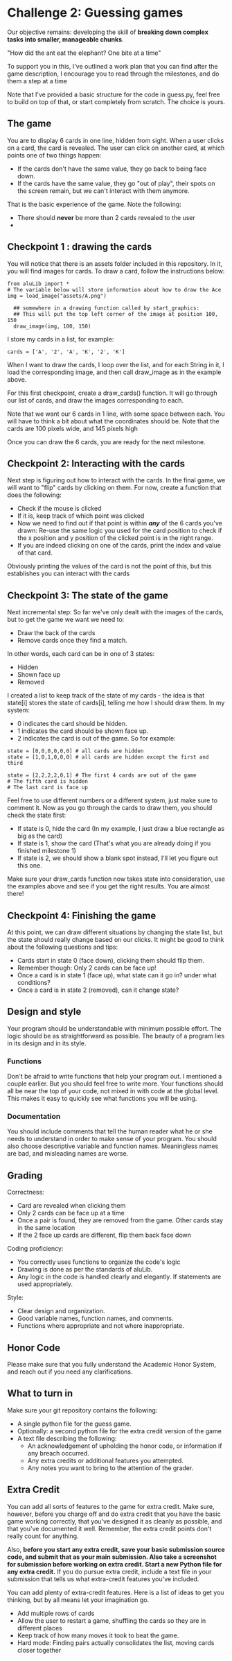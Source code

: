 

Challenge 2: Guessing games
=======================

Our objective remains: developing the skill of **breaking down complex tasks into smaller, manageable chunks**.

"How did the ant eat the elephant? One bite at a time"


To support you in this, I've outlined a work plan that you can find after the game description, I encourage you to read 
through the milestones, and do them a step at a time

Note that I've provided a basic structure for the code in guess.py, feel free to build on top of that, or start completely 
from scratch. The choice is yours.

The game
--------
You are to display 6 cards in one line, hidden from sight. When a user clicks on a card, the card is revealed. The user can click on
another card, at which points one of two things happen:
- If the cards don't have the same value, they go back to being face down.
- If the cards have the same value, they go "out of play", their spots on the screen remain, but we can't interact with 
them anymore.

That is the basic experience of the game. Note the following:
- There should **never** be more than 2 cards revealed to the user
- 


Checkpoint 1 : drawing the cards
--------------------------------

You will notice that there is an assets folder included in this repository. In it, you will find images for cards.
To draw a card, follow the instructions below:

``` {.sourceCode .python}
from aluLib import *
# The variable below will store information about how to draw the Ace
img = load_image("assets/A.png")

  ## somewhere in a drawing function called by start_graphics:
  ## This will put the top left corner of the image at position 100, 150
  draw_image(img, 100, 150)
```

I store my cards in a list, for example:
```{.sourceCode .python}
cards = ['A', '2', 'A', 'K', '2', 'K']
```

When I want to draw the cards, I loop over the list, and for each String in it, I load the corresponding image, and then 
call draw_image as in the example above.

For this first checkpoint, create a draw_cards() function. It will go through our list of cards, and draw the images 
corresponding to each.

Note that we want our 6 cards in 1 line, with some space between each. You will have to think a bit about what the 
coordinates should be. Note that the cards are 100 pixels wide, and 145 pixels high
 
Once you can draw the 6 cards, you are ready for the next milestone. 

Checkpoint 2: Interacting with the cards
----------------------------------------

Next step is figuring out how to interact with the cards. In the final game, we will want to "flip" cards by clicking on
them. For now, create a function that does the following:
- Check if the mouse is clicked
- If it is, keep track of which point was clicked
- Now we need to find out if that point is within ***any*** of the 6 cards you've drawn: Re-use the same logic you used 
for the card position to check if the x position and y position of the clicked point is in the right range.
- If you are indeed clicking on one of the cards, print the index and value of that card.

Obviously printing the values of the card is not the point of this, but this establishes you can interact with the cards

Checkpoint 3: The state of the game
-----------------------------------

Next incremental step: So far we've only dealt with the images of the cards, but to get the game we want we 
need to:
- Draw the back of the cards
- Remove cards once they find a match.

In other words, each card can be in one of 3 states:
- Hidden
- Shown face up
- Removed

I created a list to keep track of the state of my cards - the idea is that state[i] stores the state of cards[i], telling
me how I should draw them. In my system:
- 0 indicates the card should be hidden.
- 1 indicates the card should be shown face up.
- 2 indicates the card is out of the game.
So for example:
```buildoutcfg
state = [0,0,0,0,0,0] # all cards are hidden
state = [1,0,1,0,0,0] # all cards are hidden except the first and third

state = [2,2,2,2,0,1] # The first 4 cards are out of the game
# The fifth card is hidden
# The last card is face up
```

Feel free to use different numbers or a different system, just make sure to comment it.
Now as you go through the cards to draw them, you should check the state first:
- If state is 0, hide the card (In my example, I just draw a blue rectangle as big as the card)
- If state is 1, show the card (That's what you are already doing if you finished milestone 1)
- If state is 2, we should show a blank spot instead, I'll let you figure out this one.

Make sure your draw_cards function now takes state into consideration, use the examples above and see if you get the 
right results. You are almost there!

Checkpoint 4: Finishing the game
-----------------------------------
At this point, we can draw different situations by changing the state list, but the state should really change based on 
our clicks. It might be good to think about the following questions and tips:
- Cards start in state 0 (face down), clicking them should flip them. 
- Remember though: Only 2 cards can be face up!
- Once a card is in state 1 (face up), what state can it go in? under what conditions?
- Once a card is in state 2 (removed), can it change state?


Design and style
----------------

Your program should be understandable with minimum possible effort.  The logic
should be as straightforward as possible.  The beauty of a program lies in its design and in its style.

### Functions

Don't be afraid to write functions that help your program out. I
mentioned a couple earlier. But you should feel free to write
more. Your functions should all be near the top of your code, not mixed in with code at the global level. This makes it easy to quickly see what functions you will be using.


### Documentation

You should include comments that tell the human reader what he or she needs
to understand in order to make sense of your program.  You should also choose descriptive variable and function names.
Meaningless names are bad, and misleading names are worse.

Grading
-------

Correctness:

-   Card are revealed when clicking them
-   Only 2 cards can be face up at a time
-   Once a pair is found, they are removed from the game. Other cards stay in the same location
-   If the 2 face up cards are different, flip them back face down

Coding proficiency:

- You correctly uses functions to organize the code's logic
- Drawing is done as per the standards of aluLib.
- Any logic in the code is handled clearly and elegantly. If statements are used appropriately.

Style:

-   Clear design and organization.
-   Good variable names, function names, and comments.
-   Functions where appropriate and not where inappropriate.

## Honor Code

Please make sure that you fully understand the Academic Honor System, and reach out if you need any clarifications. 


What to turn in
---------------

Make sure your git repository contains the following:
- A single python file for the guess game.
- Optionally: a second python file for the extra credit version of the game
- A text file describing the following:
    - An acknowledgement of upholding the honor code, or information if any breach occurred.
    - Any extra credits or additional features you attempted.
    - Any notes you want to bring to the attention of the grader. 


Extra Credit
------------

You can add all sorts of features to the game for extra
credit. Make sure, however, before you charge off and do extra credit
that you have the basic game working correctly, that you've designed it
as cleanly as possible, and that you've documented it well. Remember, the extra credit points don't really count for anything.

Also, **before you start any extra credit, save your basic submission source
code, and submit that as your main submission. Also take a screenshot
for submission before working on extra credit. Start a new Python file
for any extra credit.**  If you do pursue extra credit, include a text
file in your submission that tells us what extra-credit features you've
included.

You can add plenty of extra-credit features. Here is a list of ideas to
get you thinking, but by all means let your imagination go.

-  Add multiple rows of cards
-  Allow the user to restart a game, shuffling the cards so they are in different places
-  Keep track of how many moves it took to beat the game.
-  Hard mode: Finding pairs actually consolidates the list, moving cards closer together

